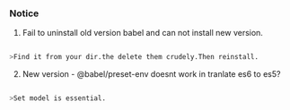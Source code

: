 
### Notice

1. Fail to uninstall old version babel and can not install new version.

```bash

>Find it from your dir.the delete them crudely.Then reinstall.

```

2. New version - @babel/preset-env doesnt work in tranlate es6 to es5?

```bash

>Set model is essential.

```



